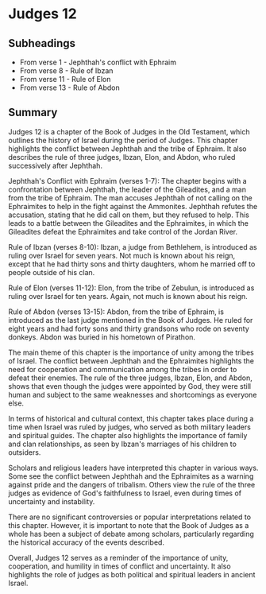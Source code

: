 # Judges 12

## Subheadings

* From verse 1 - Jephthah's conflict with Ephraim
* From verse 8 - Rule of Ibzan
* From verse 11 - Rule of Elon
* From verse 13 - Rule of Abdon

## Summary

Judges 12 is a chapter of the Book of Judges in the Old Testament, which outlines the history of Israel during the period of Judges. This chapter highlights the conflict between Jephthah and the tribe of Ephraim. It also describes the rule of three judges, Ibzan, Elon, and Abdon, who ruled successively after Jephthah.

Jephthah's Conflict with Ephraim (verses 1-7):
The chapter begins with a confrontation between Jephthah, the leader of the Gileadites, and a man from the tribe of Ephraim. The man accuses Jephthah of not calling on the Ephraimites to help in the fight against the Ammonites. Jephthah refutes the accusation, stating that he did call on them, but they refused to help. This leads to a battle between the Gileadites and the Ephraimites, in which the Gileadites defeat the Ephraimites and take control of the Jordan River.

Rule of Ibzan (verses 8-10):
Ibzan, a judge from Bethlehem, is introduced as ruling over Israel for seven years. Not much is known about his reign, except that he had thirty sons and thirty daughters, whom he married off to people outside of his clan.

Rule of Elon (verses 11-12):
Elon, from the tribe of Zebulun, is introduced as ruling over Israel for ten years. Again, not much is known about his reign.

Rule of Abdon (verses 13-15):
Abdon, from the tribe of Ephraim, is introduced as the last judge mentioned in the Book of Judges. He ruled for eight years and had forty sons and thirty grandsons who rode on seventy donkeys. Abdon was buried in his hometown of Pirathon.

The main theme of this chapter is the importance of unity among the tribes of Israel. The conflict between Jephthah and the Ephraimites highlights the need for cooperation and communication among the tribes in order to defeat their enemies. The rule of the three judges, Ibzan, Elon, and Abdon, shows that even though the judges were appointed by God, they were still human and subject to the same weaknesses and shortcomings as everyone else.

In terms of historical and cultural context, this chapter takes place during a time when Israel was ruled by judges, who served as both military leaders and spiritual guides. The chapter also highlights the importance of family and clan relationships, as seen by Ibzan's marriages of his children to outsiders.

Scholars and religious leaders have interpreted this chapter in various ways. Some see the conflict between Jephthah and the Ephraimites as a warning against pride and the dangers of tribalism. Others view the rule of the three judges as evidence of God's faithfulness to Israel, even during times of uncertainty and instability.

There are no significant controversies or popular interpretations related to this chapter. However, it is important to note that the Book of Judges as a whole has been a subject of debate among scholars, particularly regarding the historical accuracy of the events described.

Overall, Judges 12 serves as a reminder of the importance of unity, cooperation, and humility in times of conflict and uncertainty. It also highlights the role of judges as both political and spiritual leaders in ancient Israel.